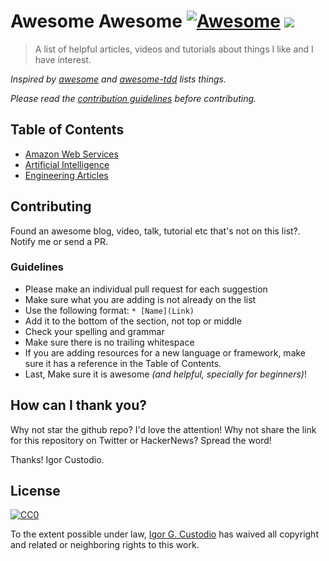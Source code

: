 # Awesome Awesome [![Awesome](https://cdn.rawgit.com/sindresorhus/awesome/d7305f38d29fed78fa85652e3a63e154dd8e8829/media/badge.svg)](https://github.com/sindresorhus/awesome) ![](https://img.shields.io/badge/igorgcustodio-favorites-brightgreen)

> A list of helpful articles, videos and tutorials about things I like and I have interest.

*Inspired by [awesome](https://github.com/sindresorhus/awesome) and [awesome-tdd](https://github.com/unicodeveloper/awesome-tdd) lists things.*

*Please read the [contribution guidelines](#guidelines) before contributing.*

## Table of Contents

* [Amazon Web Services](AWS/readme.md)
* [Artificial Intelligence](AI/readme.md)
* [Engineering Articles](Engineering/readme.md)


## Contributing

Found an awesome blog, video, talk, tutorial etc that's not on this list?. Notify me or send a PR.

### Guidelines

* Please make an individual pull request for each suggestion
* Make sure what you are adding is not already on the list
* Use the following format: `* [Name](Link)`
* Add it to the bottom of the section, not top or middle
* Check your spelling and grammar
* Make sure there is no trailing whitespace
* If you are adding resources for a new language or framework, make sure it has a reference in the Table of Contents.
* Last, Make sure it is awesome *(and helpful, specially for beginners)*!


## How can I thank you?

Why not star the github repo? I'd love the attention! Why not share the link for this repository on Twitter or HackerNews? Spread the word!

Thanks!
Igor Custodio.

## License

[![CC0](http://mirrors.creativecommons.org/presskit/buttons/88x31/svg/cc-zero.svg)](https://creativecommons.org/publicdomain/zero/1.0/)

To the extent possible under law, [Igor G. Custodio](http://github.com/igorgcustodio) has waived all copyright and related or neighboring rights to this work.